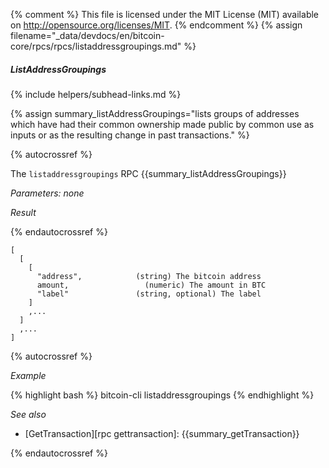 {% comment %}
This file is licensed under the MIT License (MIT) available on
http://opensource.org/licenses/MIT.
{% endcomment %}
{% assign filename="_data/devdocs/en/bitcoin-core/rpcs/rpcs/listaddressgroupings.md" %}

##### ListAddressGroupings
{% include helpers/subhead-links.md %}

{% assign summary_listAddressGroupings="lists groups of addresses which have had their common ownership made public by common use as inputs or as the resulting change in past transactions." %}

{% autocrossref %}

The `listaddressgroupings` RPC {{summary_listAddressGroupings}}

*Parameters: none*

*Result*

{% endautocrossref %}

    [
      [
        [
          "address",            (string) The bitcoin address
          amount,                 (numeric) The amount in BTC
          "label"               (string, optional) The label
        ]
        ,...
      ]
      ,...
    ]

{% autocrossref %}

*Example*

{% highlight bash %}
bitcoin-cli listaddressgroupings
{% endhighlight %}

*See also*

* [GetTransaction][rpc gettransaction]: {{summary_getTransaction}}

{% endautocrossref %}
